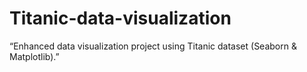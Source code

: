 # Titanic-data-visualization
“Enhanced data visualization project using Titanic dataset (Seaborn &amp; Matplotlib).”
